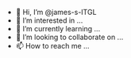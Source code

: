 - 👋 Hi, I’m @james-s-ITGL
- 👀 I’m interested in ...
- 🌱 I’m currently learning ...
- 💞️ I’m looking to collaborate on ...
- 📫 How to reach me ...

<!---
james-s-ITGL/james-s-ITGL is a ✨ special ✨ repository because its `README.md` (this file) appears on your GitHub profile.
You can click the Preview link to take a look at your changes.
--->
